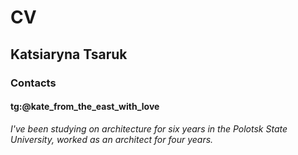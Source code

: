 # CV
## Katsiaryna Tsaruk
### Contacts
#### tg:@kate_from_the_east_with_love
*I've been studying on architecture for six years in the Polotsk State University, worked as an architect for four years.*
